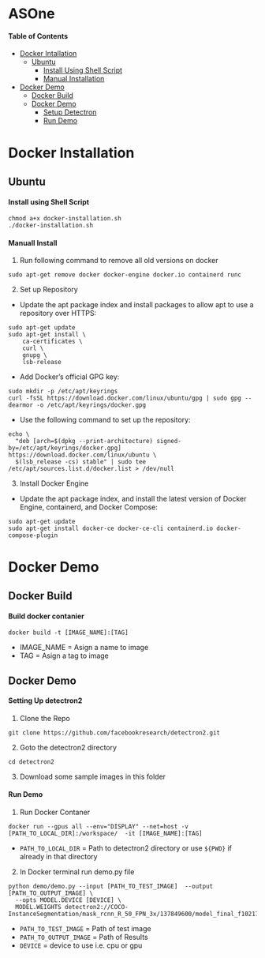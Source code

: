 # ASOne

#### Table of Contents  
- [Docker Intallation](#docker-installation)
  - [Ubuntu](#ubuntu)
    - [Install Using Shell Script](#install-using-shell-script)
    - [Manual Installation](#manuall-install)
- [Docker Demo](#docker-demo)
  - [Docker Build](#docker-build)
  - [Docker Demo](#docker-demo-1)
    - [Setup Detectron](#setup-detectron)
    - [Run Demo](#run-demo)

# Docker Installation
## Ubuntu

#### Install using Shell Script

```
chmod a+x docker-installation.sh
./docker-installation.sh 
```

#### Manuall Install
1. Run following command to remove all old versions on docker

```
sudo apt-get remove docker docker-engine docker.io containerd runc
```

2. Set up Repository

  - Update the apt package index and install packages to allow apt to use a repository over HTTPS:

```
sudo apt-get update
sudo apt-get install \
    ca-certificates \
    curl \
    gnupg \
    lsb-release
```
  - Add Docker’s official GPG key:

```
sudo mkdir -p /etc/apt/keyrings
curl -fsSL https://download.docker.com/linux/ubuntu/gpg | sudo gpg --dearmor -o /etc/apt/keyrings/docker.gpg
```

  - Use the following command to set up the repository:

```
echo \
  "deb [arch=$(dpkg --print-architecture) signed-by=/etc/apt/keyrings/docker.gpg] https://download.docker.com/linux/ubuntu \
  $(lsb_release -cs) stable" | sudo tee /etc/apt/sources.list.d/docker.list > /dev/null
```
3. Install Docker Engine

  - Update the apt package index, and install the latest version of Docker Engine, containerd, and Docker Compose:

```
sudo apt-get update
sudo apt-get install docker-ce docker-ce-cli containerd.io docker-compose-plugin
```




# Docker Demo

## Docker Build

#### Build docker contanier

```
docker build -t [IMAGE_NAME]:[TAG]
```

  - IMAGE_NAME = Asign a name to image
  - TAG = Asign a tag to image

## Docker Demo

#### Setting Up detectron2

1. Clone the Repo
```
git clone https://github.com/facebookresearch/detectron2.git
```
2. Goto the detectron2 directory
```
cd detectron2
```
3. Download some sample images in this folder


#### Run Demo

1. Run Docker Contaner

```
docker run --gpus all --env="DISPLAY" --net=host -v [PATH_TO_LOCAL_DIR]:/workspace/  -it [IMAGE_NAME]:[TAG]
```
  - `PATH_TO_LOCAL_DIR` = Path to detectron2 directory or use `${PWD}` if already in that directory

2. In Docker terminal run demo.py file

```
python demo/demo.py --input [PATH_TO_TEST_IMAGE]  --output [PATH_TO_OUTPUT_IMAGE] \
  --opts MODEL.DEVICE [DEVICE] \ 
  MODEL.WEIGHTS detectron2://COCO-InstanceSegmentation/mask_rcnn_R_50_FPN_3x/137849600/model_final_f10217.pkl
```

- `PATH_TO_TEST_IMAGE` = Path of test image
- `PATH_TO_OUTPUT_IMAGE` = Path of Results
- `DEVICE` = device to use i.e. cpu or gpu
